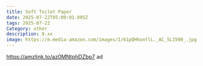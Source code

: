 ```yaml
---
title: Soft Toilet Paper
date: 2025-07-22T05:09:01.895Z
tags: 2025-07-22
Category: other
description: 9.xx
image: https://m.media-amazon.com/images/I/61pQHkontlL._AC_SL1500_.jpg
---
```

https://amzlink.to/az0MNtphDZbp7 ad